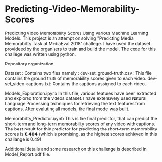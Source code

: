 # Predicting-Video-Memorability-Scores

Predicting Video Memorability Scores Using various Machine Learning Models. This project is an attempt on solving "Predicting Media Memorability Task at MediaEval 2018" challege. I have used the dataset provideed by the organisers to train and build the model. The code for this challege was written using python.

Repository organization:

Dataset : Contains two files namely : dev-set_ground-truth.csv : This file contains the ground truth of memorability scores given to each video. dev-set_video-captions.txt: Contains the captions assigned to each video.

Models_Exploration.ipynb In this file, various features have been extracted and explored from the videos dataset. I have extensively used Natural Language Processing techniques for retrieving the text features from captions. After evaluting all models, the final model was built.

Memorability_Predictor.ipynb This is the final predictor, that can predict the short-term and long-term memorability scores of any video with captions. The best result for this predictor for predicting the short-term memorability scores is 𝟬.𝟰𝟬𝟰 (which is promising, as the highest scores achieved in this challange is 0.49)

Additional details and some research on this challenge is described in Model_Report.pdf file.
